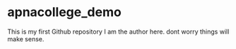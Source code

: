 # apnacollege_demo
This is my first Github repository
I am the author here.
dont worry things will make sense.
